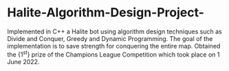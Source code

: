 # Halite-Algorithm-Design-Project-
Implemented in C++ a Halite bot using algorithm design techniques such as Divide and Conquer, Greedy and Dynamic Programming. The goal of the implementation is to save strength for conquering the entire map. Obtained the {$1^{st}$} prize of the Champions League Competition which took place on 1 June 2022.
